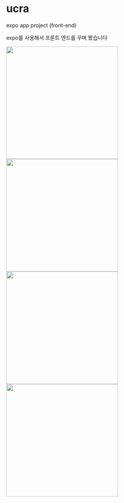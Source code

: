 # ucra
expo app project (front-end)

expo를 사용해서 프론트 엔드를 꾸며 봤습니다

<img src ="https://github.com/jokercsi/RecordOfSth/blob/main/photo/KakaoTalk_20220126_201258544.jpg" width="300px"></img>
<img src ="https://github.com/jokercsi/RecordOfSth/blob/main/photo/KakaoTalk_20220126_201259637.jpg" width="300px"></img>
<img src ="https://github.com/jokercsi/RecordOfSth/blob/main/photo/KakaoTalk_20220126_201257605.jpg" width="300px"></img>
<img src ="https://github.com/jokercsi/RecordOfSth/blob/main/photo/KakaoTalk_20220126_201256528.jpg" width="300px"></img>
